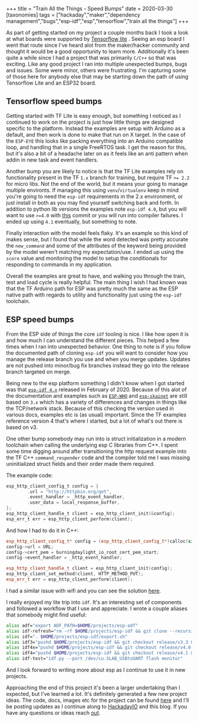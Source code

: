 +++
title = "Train All the Things - Speed Bumps"
date = 2020-03-30
[taxonomies]
tags = ["hackaday","maker","dependency management","bugs","esp-idf","esp","tensorflow","train all the things"]
+++

As part of getting started on my project a couple months back I took a look at
what boards were supported by
[Tensorflow lite](https://www.tensorflow.org/lite/microcontrollers#supported_platforms)
. Seeing an esp board I went that route since I've heard alot from the
maker/hacker community and thought it would be a good opportunity to learn more.
Additionally it's been quite a while since I had a project that was primarily
`C/C++` so that was exciting. Like any good project I ran into multiple
unexpected bumps, bugs and issues. Some were minor, others were frustrating. I'm
capturing some of those here for anybody else that may be starting down the path
of using Tensorflow Lite and an ESP32 board.

## Tensorflow speed bumps

Getting started with TF Lite is easy enough, but something I noticed as I
continued to work on the project is just how little things are designed specific
to the platform. Instead the examples are setup with Arduino as a default, and
then work is done to make that run on X target. In the case of the `ESP-EYE`
this looks like packing everything into an Arduino compatible loop, and handling
that in a single FreeRTOS task. I get the reason for this, but it's also a bit
of a headache later on as it feels like an anti pattern when addin in new task
and event handlers.

Another bump you are likely to notice is that the TF Lite examples rely on
functionality present in the TF `1.x` branch for training, but require TF
`>= 2.2` for micro libs. Not the end of the world, but it means your going to
manage multiple environts. If managing this using `venv`/`virtualenv` keep in
mind you're going to need the `esp-idf` requirements in the 2.x environment, or
just install in both as you may find yourself switching back and forth. In
addition to python lib versions the examples note `esp-idf 4.0`, but you will
want to use `>=4.0` with [this](https://github.com/espressif/esp-idf/pull/4251)
commit or you will run into compiler failures. I ended up using `4.1`
eventually, but something to note.

Finally interaction with the model feels flaky. It's an example so this kind of
makes sense, but I found that while the word detected was pretty accurate the
`new_command` and some of the attributes of the keyword being provided by the
model weren't matching my expectation/use. I ended up using the `score` value
and monitoring the model to setup the conditionals for responding to commands in
my application.

Overall the examples are great to have, and walking you through the train, test
and load cycle is really helpful. The main thing I wish I had known was that the
TF Arduino path for ESP was pretty much the same as the ESP native path with
regards to utility and functionality just using the `esp-idf` toolchain.

## ESP speed bumps

From the ESP side of things the core `idf` tooling is nice. I like how open it
is and how much I can understand the different pieces. This helped a few times
when I ran into unexpected behavior. One thing to note is if you follow the
documented path of cloning `esp-idf` you will want to consider how you manage
the release branch you use and when you merge updates. Updates are not pushed
into minor/bug fix branches instead they go into the release branch targeted on
merge.

Being new to the esp platform something I didn't know when I got started was
that [`esp-idf 4.x`](https://github.com/espressif/esp-idf/releases/tag/v4.0)
released in February of 2020. Because of this alot of the documentation and
examples such as [`ESP-WHO`](https://github.com/espressif/esp-who) and
[`esp-skainet`](https://github.com/espressif/esp-skainet) are still based on
`3.x` which has a variety of differences and changes in things like
the TCP/network stack. Because of this checking the version used in various
docs, examples etc is (as usual) important. Since the TF examples reference
version 4 that's where I started, but a lot of what's out there is based on v3.

One other bump somebody may run into is struct initialization in a modern
toolchain when calling the underlying esp C libraries from C++. I spent some
time digging around after transitioning the http request example into the TF C++
`command_responder` code and the compiler told me I was missing uninitialized
struct fields and their order made them required.

The example code:

```c
esp_http_client_config_t config = {
        .url = "http://httpbin.org/get",
        .event_handler = _http_event_handler,
        .user_data = local_response_buffer,
};
esp_http_client_handle_t client = esp_http_client_init(&config);
esp_err_t err = esp_http_client_perform(client);
```

And how I had to do it in C++:

```c++
esp_http_client_config_t* config = (esp_http_client_config_t*)calloc(sizeof(esp_http_client_config_t), 1);
config->url = URL;
config->cert_pem = burningdaylight_io_root_cert_pem_start;
config->event_handler = _http_event_handler;

esp_http_client_handle_t client = esp_http_client_init(config);
esp_http_client_set_method(client, HTTP_METHOD_PUT);
esp_err_t err = esp_http_client_perform(client);
```

I had a similar issue with wifi and you can see the solution
[here](https://git.burningdaylight.io/on-air/tree/main/voice-assistant/smalltalk/main/http/wifi.cc#L40).

I really enjoyed my lite trip into `idf`. It's an interesting set of components
and followed a workflow that I use and appreciate. I wrote a couple aliases
that somebody might find useful:

```bash
alias adf="export ADF_PATH=$HOME/projects/esp-adf"
alias idf-refresh="rm -rf $HOME/projects/esp-idf && git clone --recursive git@github.com:espressif/esp-idf.git $HOME/projects/esp-idf && $HOME/projects/esp-idf/install.sh"
alias idf=". $HOME/projects/esp-idf/export.sh"
alias idf3="pushd $HOME/projects/esp-idf && git checkout release/v3.3 && popd && . $HOME/projects/esp-idf/export.sh"
alias idf4x="pushd $HOME/projects/esp-idf && git checkout release/v4.0 && popd && . $HOME/projects/esp-idf/export.sh"
alias idf4="pushd $HOME/projects/esp-idf && git checkout release/v4.1 && popd && . $HOME/projects/esp-idf/export.sh"
alias idf-test="idf.py --port /dev/cu.SLAB_USBtoUART flash monitor"
```

And I look forward to writing more about esp as I continue to use it in new
projects.

Approaching the end of this project it's been a larger undertaking than I
expected, but I've learned a lot. It's definitely generated a few new project
ideas. The code, docs, images etc for the project can be found
[here](https://git.burningdaylight.io/on-air) and I'll be posting updates as I
continue along to [HackadayIO](https://hackaday.io/project/170228-on-air) and
this blog. If you have any questions or ideas reach
[out](mailto:n0mn0m@burningdaylight.io).
